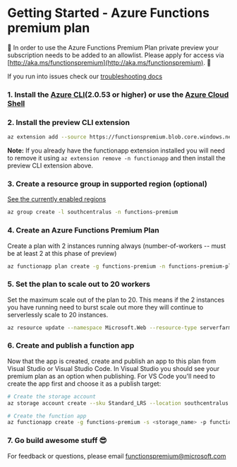 # Getting Started - Azure Functions premium plan

🚧 In order to use the Azure Functions Premium Plan private preview your subscription needs to be added to an allowlist.  Please apply for access via [http://aka.ms/functionspremium](http://aka.ms/functionspremium). 🚧

If you run into issues check our [troubleshooting docs](./troubleshooting.md)

### 1. Install the [Azure CLI](https://docs.microsoft.com/en-us/cli/azure/install-azure-cli?view=azure-cli-latest)(2.0.53 or higher) or use the [Azure Cloud Shell](https://docs.microsoft.com/en-us/azure/cloud-shell/overview)

### 2. Install the preview CLI extension

```bash
az extension add --source https://functionspremium.blob.core.windows.net/sdk/functionapp-0.0.1-py2.py3-none-any.whl
``` 

**Note:** If you already have the functionapp extension installed you will need to remove it using ```az extension remove -n functionapp``` and then install the preview CLI extension above.


### 3. Create a resource group in supported region (optional)

[See the currently enabled regions](overview.md#regions)

```bash
az group create -l southcentralus -n functions-premium
```

### 4. Create an Azure Functions Premium Plan
Create a plan with 2 instances running always (number-of-workers -- must be at least 2 at this phase of preview)

```bash
az functionapp plan create -g functions-premium -n functions-premium-plan -l southcentralus --number-of-workers 2 --sku EP3
```

### 5. Set the plan to scale out to 20 workers
Set the maximum scale out of the plan to 20.  This means if the 2 instances you have running need to burst scale out more they will continue to serverlessly scale to 20 instances.

```bash
az resource update --namespace Microsoft.Web --resource-type serverfarms -g functions-premium -n functions-premium-plan --set properties.maximumElasticWorkerCount=20
```

### 6. Create and publish a function app
Now that the app is created, create and publish an app to this plan from Visual Studio or Visual Studio Code.  In Visual Studio you should see your premium plan as an option when publishing.  For VS Code you'll need to create the app first and choose it as a publish target:

```bash
# Create the storage account
az storage account create --sku Standard_LRS --location southcentralus -g functions-premium -n <storage_name> 

# Create the function app
az functionapp create -g functions-premium -s <storage_name> -p functions-premium-plan -n <function_app_name>
```

### 7. Go build awesome stuff 😎

For feedback or questions, please email functionspremium@microsoft.com
